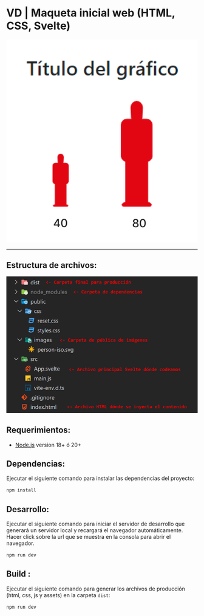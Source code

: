 # VD | Maqueta inicial web (HTML, CSS, Svelte)

<!-- image .md -->
![VD](thumbnail.png)

---

## Estructura de archivos:
![VD](estructura_archivos.png)


## Requerimientos:

- [Node.js](https://nodejs.org/es/) version 18+ ó 20+

## Dependencias:
Ejecutar el siguiente comando para instalar las dependencias del proyecto:
```bash	
npm install
```

## Desarrollo:
Ejecutar el siguiente comando para iniciar el servidor de desarrollo que generará un servidor local y recargará el navegador automáticamente. Hacer click sobre la url que se muestra en la consola para abrir el navegador.

```bash	
npm run dev
```

## Build :
Ejecutar el siguiente comando para generar los archivos de producción (html, css, js y assets) en la carpeta `dist`:
```bash	
npm run dev
```